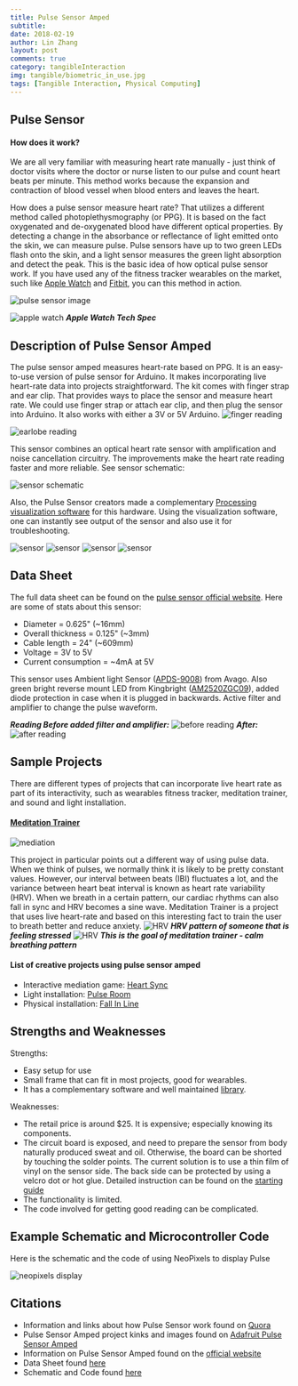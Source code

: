 ```yaml
---
title: Pulse Sensor Amped
subtitle:
date: 2018-02-19
author: Lin Zhang
layout: post
comments: true
category: tangibleInteraction
img: tangible/biometric_in_use.jpg
tags: [Tangible Interaction, Physical Computing]
---
```

## Pulse Sensor
#### How does it work?

We are all very familiar with measuring heart rate manually - just think of doctor visits where the doctor or nurse listen to our pulse and count heart beats per minute. This method works because the expansion and contraction of blood vessel when blood enters and leaves the heart.

How does a pulse sensor measure heart rate? That utilizes a different method called photoplethysmography (or PPG). It is based on the fact oxygenated and de-oxygenated blood have different optical properties. By detecting a change in the absorbance or reflectance of light emitted onto the skin, we can measure pulse. Pulse sensors have up to two green LEDs flash onto the skin, and a light sensor measures the green light absorption and detect the peak. This is the basic idea of how optical pulse sensor work. If you have used any of the fitness tracker wearables on the market, such like [Apple Watch](https://support.apple.com/en-us/HT204666) and [Fitbit](https://www.fitbit.com/technology), you can this method in action.

![pulse sensor image]({{site.baseurl}}/assets/img/tangible/PPG-diagram-optical-heart.jpg)

![apple watch](https://support.apple.com/library/content/dam/edam/applecare/images/en_US/applewatch/watch-measure-sensors.png)
***Apple Watch Tech Spec***

## Description of Pulse Sensor Amped

The pulse sensor amped measures heart-rate based on PPG. It is an easy-to-use version of pulse sensor for Arduino. It makes incorporating live heart-rate data into projects straightforward. The kit comes with finger strap and ear clip. That provides ways to place the sensor and measure heart rate. We could use finger strap or attach ear clip, and then plug the sensor into Arduino. It also works with either a 3V or 5V Arduino.
![finger reading](https://github.com/WorldFamousElectronics/PulseSensor_Amped_Arduino/raw/master/pics/finger.jpg)

![earlobe reading](https://github.com/WorldFamousElectronics/PulseSensor_Amped_Arduino/raw/master/pics/earclip.jpg)

This sensor combines an optical heart rate sensor with amplification and noise cancellation circuitry. The improvements make the heart rate reading faster and more reliable. See sensor schematic:

![sensor schematic]({{site.baseurl}}/assets/img/tangible/schematic_sensor.png)

Also, the Pulse Sensor creators made a complementary [Processing visualization software](https://github.com/WorldFamousElectronics/PulseSensor_Amped_Processing_Visualizer) for this hardware. Using the visualization software, one can instantly see output of the sensor and also use it for troubleshooting.

![sensor](https://cdn-shop.adafruit.com/970x728/1093-06.jpg)
![sensor](https://cdn-shop.adafruit.com/970x728/1093-04.jpg)
![sensor](https://cdn-shop.adafruit.com/970x728/1093-07.jpg)
![sensor](https://cdn-shop.adafruit.com/970x728/1093-05.jpg)

## Data Sheet

The full data sheet can be found on the [pulse sensor official website](https://pulsesensor.com/pages/open-hardware). Here are some of stats about this sensor:

  - Diameter = 0.625" (~16mm)
  - Overall thickness = 0.125" (~3mm)
  - Cable length = 24" (~609mm)
  - Voltage = 3V to 5V
  - Current consumption = ~4mA at 5V

This sensor uses Ambient light Sensor ([APDS-9008](http://www.avagotech.com/docs/AV02-1169EN)) from Avago. Also green bright reverse mount LED from Kingbright ([AM2520ZGC09](http://www.kingbrightusa.com/images/catalog/SPEC/am2520zgc09.pdf)), added diode protection in case when it is plugged in backwards. Active filter and amplifier to change the pulse waveform.

***Reading Before added filter and amplifier:***
![before reading](https://cdn.shopify.com/s/files/1/0100/6632/files/pulseWaveformOldVersion_large.jpg?619)
***After:***
![after reading](https://cdn.shopify.com/s/files/1/0100/6632/files/pulseWaveformAmpdVersion_large.jpg?619)
## Sample Projects

There are different types of projects that can incorporate live heart rate as part of its interactivity, such as wearables fitness tracker, meditation trainer, and sound and light installation.


#### [Meditation Trainer](https://learn.adafruit.com/heart-rate-variability-sensor)
![mediation]({{site.baseurl}}/assets/img/tangible/biometric_in_use.jpg)

This project in particular points out a different way of using pulse data.
When we think of pulses, we normally think it is likely to be pretty constant values. However, our interval between beats (IBI) fluctuates a lot, and the variance between heart beat interval is known as heart rate variability (HRV). When we breath in a certain pattern, our cardiac rhythms can also fall in sync and HRV becomes a sine wave. Meditation Trainer is a project that uses live heart-rate and based on this interesting fact to train the user to breath better and reduce anxiety.
![HRV]({{site.baseurl}}/assets/img/tangible/biometric_hrv_stressed.jpg)
***HRV pattern of someone that is feeling stressed***
![HRV]({{site.baseurl}}/assets/img/tangible/biometric_hrv_calm.jpg)
***This is the goal of meditation trainer - calm breathing pattern***


#### List of creative projects using pulse sensor amped
- Interactive mediation game: [Heart Sync](https://ellennickles.com/itpblog/2017/12/3/weeks-14-and-15-heart-sync)
- Light installation: [Pulse Room](https://learn.adafruit.com/pulse-room)
- Physical installation: [Fall In Line](https://www.sparkfun.com/videos#all/ZgtvEsSGMJ8/124)

## Strengths and Weaknesses
Strengths:
- Easy setup for use
- Small frame that can fit in most projects, good for wearables.
- It has a complementary software and well maintained [library](https://github.com/WorldFamousElectronics/PulseSensor_Amped_Arduino).

Weaknesses:
- The retail price is around $25. It is expensive; especially knowing its components.
- The circuit board is exposed, and need to prepare the sensor from body naturally produced sweat and oil. Otherwise, the board can be shorted by touching the solder points. The current solution is to use a thin film of vinyl on the sensor side. The back side can be protected by using a velcro dot or hot glue. Detailed instruction can be found on the [starting guide](https://media.digikey.com/pdf/Data%20Sheets/Pulse%20PDFs/PulseSensorAmpedGettingStartedGuide.pdf)
- The functionality is limited.
- The code involved for getting good reading can be complicated.

## Example Schematic and Microcontroller Code

Here is the schematic and the code of using NeoPixels to display Pulse

![neopixels display](https://cdn-learn.adafruit.com/assets/assets/000/027/919/original/biometric_Pulse-Sensor_final.jpg?1443353162)

<script src="https://gist.github.com/linzhangcs/a9b7a6bb633c2f04ac1b962d09a5fa67.js"></script>

<script src="https://gist.github.com/linzhangcs/9b3cc5a3e5fdb02cf0402bd169d63b28.js"></script>

## Citations
- Information and links about how Pulse Sensor work found on [Quora](https://www.quora.com/How-do-optical-heart-rate-sensors-work)
- Pulse Sensor Amped project kinks and images found on [Adafruit Pulse Sensor Amped](https://www.adafruit.com/product/1093)
- Information on Pulse Sensor Amped found on the [official website](https://pulsesensor.com)
- Data Sheet found [here](https://media.digikey.com/pdf/Data%20Sheets/Pulse%20PDFs/PulseSensorAmpedGettingStartedGuide.pdf)
- Schematic and Code found [here](https://learn.adafruit.com/pulse-sensor-displayed-with-neopixels/overview)
